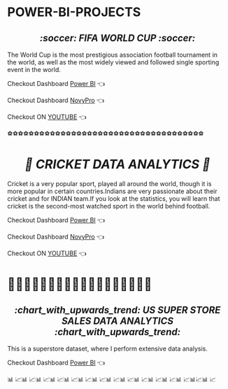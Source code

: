 # POWER-BI-PROJECTS

<h2 align="center"><i>  :soccer: FIFA WORLD CUP :soccer:</i></h3>

The World Cup is the most prestigious association football tournament in the world, as well as the most widely viewed and followed single sporting event in the world.

 Checkout Dashboard [Power BI](https://app.powerbi.com/view?r=eyJrIjoiNjQyZTJjOWQtMmFlNy00ZWZmLWIzZTktMDJhYjQwZGU4ZGU2IiwidCI6ImVkMjk2ZTI0LWEyNDUtNGJiNS04NWRlLTRiNDRiZWVlZTA3NiJ9&pageName=ReportSection)  :point_left:
 
 Checkout Dashboard [NovyPro](https://www.novypro.com/project/fifa-world-cup) :point_left:
 
  Checkout ON [YOUTUBE](https://youtu.be/wAM57BS9h20) :point_left:
  
  :soccer::soccer::soccer::soccer::soccer::soccer::soccer::soccer::soccer::soccer::soccer::soccer::soccer::soccer::soccer::soccer::soccer::soccer::soccer::soccer::soccer::soccer::soccer::soccer::soccer::soccer::soccer::soccer::soccer::soccer::soccer::soccer::soccer::soccer::soccer::soccer::soccer:

<h1 align="center"><i>  🏏 CRICKET DATA ANALYTICS 🏏 </i></h1>

Cricket is a very popular sport, played all around the world, though it is more popular in certain countries.Indians are very passionate about their cricket and for INDIAN team.If you look at the statistics, you will learn that cricket is the second-most watched sport in the world behind football.

 Checkout Dashboard [Power BI](https://app.powerbi.com/view?r=eyJrIjoiYWE3NzQ5ZjQtOTFjYy00NjcyLTk3MTgtZGVmNDkxN2Y4OWE0IiwidCI6ImVkMjk2ZTI0LWEyNDUtNGJiNS04NWRlLTRiNDRiZWVlZTA3NiJ9&pageName=ReportSection)  :point_left:
 
 Checkout Dashboard [NovyPro](https://www.novypro.com/project/cricket-data-power-bi) :point_left:
 
  Checkout ON [YOUTUBE](https://www.youtube.com/watch?v=z55-QYUgz_g) :point_left:
  
  <h1>🏏🏏🏏🏏🏏🏏🏏🏏🏏🏏🏏🏏🏏🏏🏏🏏🏏🏏</h1>
  
  <h2 align="center"><i>  :chart_with_upwards_trend: US SUPER STORE SALES DATA ANALYTICS :chart_with_upwards_trend:</i></h2>
  
This is a superstore dataset, where I perform extensive data analysis. 


 Checkout Dashboard [Power BI](https://app.powerbi.com/view?r=eyJrIjoiNjk0OGNiOWYtNTkyNS00MDc3LWFmZjgtZGEzZTU3NDY0Yzc0IiwidCI6ImVkMjk2ZTI0LWEyNDUtNGJiNS04NWRlLTRiNDRiZWVlZTA3NiJ9&pageName=ReportSection8f8fccce8adcfb82498a)  :point_left:
 
 :bar_chart: :chart_with_upwards_trend::bar_chart: :chart_with_upwards_trend::bar_chart: :chart_with_upwards_trend::bar_chart: :chart_with_upwards_trend::bar_chart: :chart_with_upwards_trend::bar_chart: :chart_with_upwards_trend::bar_chart: :chart_with_upwards_trend::bar_chart: :chart_with_upwards_trend::bar_chart: :chart_with_upwards_trend::bar_chart: :chart_with_upwards_trend::bar_chart: :chart_with_upwards_trend::bar_chart: :chart_with_upwards_trend::bar_chart: :chart_with_upwards_trend::bar_chart::chart_with_upwards_trend::bar_chart: :chart_with_upwards_trend:
